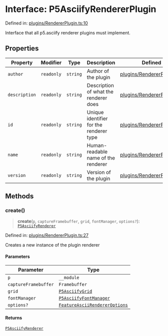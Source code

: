 # Interface: P5AsciifyRendererPlugin

Defined in: [plugins/RendererPlugin.ts:10](https://github.com/humanbydefinition/p5.asciify/blob/b4847c3686de8aac8ab85c6df8c62f37e7437142/src/lib/plugins/RendererPlugin.ts#L10)

Interface that all p5.asciify renderer plugins must implement.

## Properties

| Property                               | Modifier   | Type     | Description                             | Defined in                                                                                                                                                          |
| -------------------------------------- | ---------- | -------- | --------------------------------------- | ------------------------------------------------------------------------------------------------------------------------------------------------------------------- |
| <a id="author"></a> `author`           | `readonly` | `string` | Author of the plugin                    | [plugins/RendererPlugin.ts:24](https://github.com/humanbydefinition/p5.asciify/blob/b4847c3686de8aac8ab85c6df8c62f37e7437142/src/lib/plugins/RendererPlugin.ts#L24) |
| <a id="description"></a> `description` | `readonly` | `string` | Description of what the renderer does   | [plugins/RendererPlugin.ts:18](https://github.com/humanbydefinition/p5.asciify/blob/b4847c3686de8aac8ab85c6df8c62f37e7437142/src/lib/plugins/RendererPlugin.ts#L18) |
| <a id="id"></a> `id`                   | `readonly` | `string` | Unique identifier for the renderer type | [plugins/RendererPlugin.ts:12](https://github.com/humanbydefinition/p5.asciify/blob/b4847c3686de8aac8ab85c6df8c62f37e7437142/src/lib/plugins/RendererPlugin.ts#L12) |
| <a id="name"></a> `name`               | `readonly` | `string` | Human-readable name of the renderer     | [plugins/RendererPlugin.ts:15](https://github.com/humanbydefinition/p5.asciify/blob/b4847c3686de8aac8ab85c6df8c62f37e7437142/src/lib/plugins/RendererPlugin.ts#L15) |
| <a id="version"></a> `version`         | `readonly` | `string` | Version of the plugin                   | [plugins/RendererPlugin.ts:21](https://github.com/humanbydefinition/p5.asciify/blob/b4847c3686de8aac8ab85c6df8c62f37e7437142/src/lib/plugins/RendererPlugin.ts#L21) |

## Methods

### create()

> **create**(`p`, `captureFramebuffer`, `grid`, `fontManager`, `options?`): [`P5AsciifyRenderer`](../../renderers/classes/P5AsciifyRenderer.md)

Defined in: [plugins/RendererPlugin.ts:27](https://github.com/humanbydefinition/p5.asciify/blob/b4847c3686de8aac8ab85c6df8c62f37e7437142/src/lib/plugins/RendererPlugin.ts#L27)

Creates a new instance of the plugin renderer

#### Parameters

| Parameter            | Type                                                                                       |
| -------------------- | ------------------------------------------------------------------------------------------ |
| `p`                  | `__module`                                                                                 |
| `captureFramebuffer` | `Framebuffer`                                                                              |
| `grid`               | [`P5AsciifyGrid`](../../../../classes/P5AsciifyGrid.md)                                    |
| `fontManager`        | [`P5AsciifyFontManager`](../../../../classes/P5AsciifyFontManager.md)                      |
| `options?`           | [`FeatureAsciiRendererOptions`](../../renderers/interfaces/FeatureAsciiRendererOptions.md) |

#### Returns

[`P5AsciifyRenderer`](../../renderers/classes/P5AsciifyRenderer.md)
